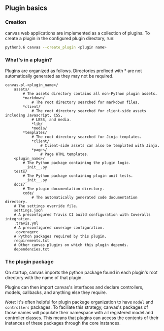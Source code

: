 ##	Plugin basics

###	Creation

canvas web applications are implemented as a collection of plugins. To create a plugin 
in the configured plugin directory, run:
```bash
python3.6 canvas --create_plugin <plugin name>
```

###	What's in a plugin?

Plugins are organized as follows. Directories prefixed with * are not automatically generated 
as they may not be required.
```
canvas-pl-<plugin_name>/
	assets/
		# The assets directory contains all non-Python plugin assets.
		*markdown/
			# The root directory searched for markdown files.
		*client/
			# The root directory searched for client-side assets including Javascript, CSS, 
			# LESS, and media.
			*lib/
			*media/
		*templates/
			# The root directory searched for Jinja templates.
			*client/
				# Client-side assets can also be templated with Jinja.
			*pages/
				# Page HTML templates. 
	<plugin_name>/
		# The Python package containing the plugin logic.
		__init__.py
	tests/
		# The Python package containing plugin unit tests.
		__init__.py
	docs/
		# The plugin documentation directory.
		code/
			# The automatically generated code documentation directory.
	# The settings override file.
	settings.json
	# A preconfigured Travis CI build configuration with Coveralls integration.
	.travis.yml
	# A preconfigured coverage configuration.
	.coveragerc
	# Python packages required by this plugin.
	requirements.txt
	# Other canvas plugins on which this plugin depends.
	dependencies.txt
```

### The plugin package

On startup, canvas imports the python package found in each plugin's root directory with the 
name of that plugin.

Plugins can then import canvas's interfaces and declare controllers, models, callbacks, and
anything else they require.

*Note*: It's often helpful for plugin package organization to have `model` and `controllers`
	packages. To faciliate this strategy, canvas's packages of those names will populate
	their namespace with all registered model and controller classes. This means that plugins
	can access the contents of their instances of these packages through the core instances.
